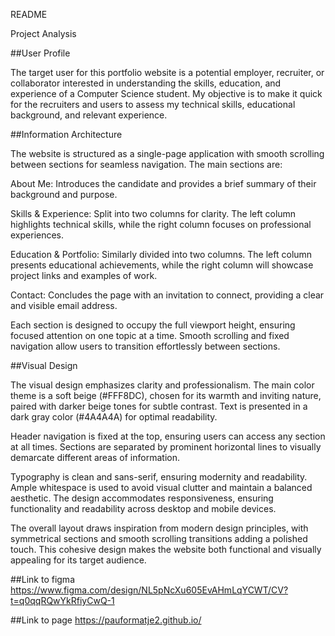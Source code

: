 README

Project Analysis

##User Profile

The target user for this portfolio website is a potential employer, recruiter, or collaborator interested in understanding the skills, education, and experience of a Computer Science student. My objective is to make it quick for the recruiters and users to assess my technical skills, educational background, and relevant experience. 

##Information Architecture

The website is structured as a single-page application with smooth scrolling between sections for seamless navigation. The main sections are:

About Me: Introduces the candidate and provides a brief summary of their background and purpose.

Skills & Experience: Split into two columns for clarity. The left column highlights technical skills, while the right column focuses on professional experiences.

Education & Portfolio: Similarly divided into two columns. The left column presents educational achievements, while the right column will showcase project links and examples of work.

Contact: Concludes the page with an invitation to connect, providing a clear and visible email address.

Each section is designed to occupy the full viewport height, ensuring focused attention on one topic at a time. Smooth scrolling and fixed navigation allow users to transition effortlessly between sections.

##Visual Design

The visual design emphasizes clarity and professionalism. The main color theme is a soft beige (#FFF8DC), chosen for its warmth and inviting nature, paired with darker beige tones for subtle contrast. Text is presented in a dark gray color (#4A4A4A) for optimal readability.

Header navigation is fixed at the top, ensuring users can access any section at all times. Sections are separated by prominent horizontal lines to visually demarcate different areas of information.

Typography is clean and sans-serif, ensuring modernity and readability. Ample whitespace is used to avoid visual clutter and maintain a balanced aesthetic. The design accommodates responsiveness, ensuring functionality and readability across desktop and mobile devices.

The overall layout draws inspiration from modern design principles, with symmetrical sections and smooth scrolling transitions adding a polished touch. This cohesive design makes the website both functional and visually appealing for its target audience.

##Link to figma
https://www.figma.com/design/NL5pNcXu605EvAHmLqYCWT/CV?t=q0qqRQwYkRfiyCwQ-1

##Link to page
https://pauformatje2.github.io/

